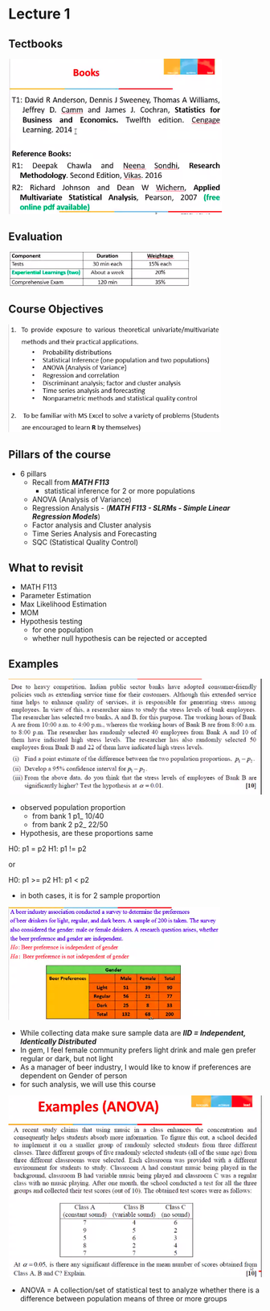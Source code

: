 # Lecture 1

## Tectbooks

![book](book.png)

## Evaluation

![eval](eval.png)

## Course Objectives

![obj1](obj1.png)

## Pillars of the course

- 6 pillars
  - Recall from ***MATH F113***
    - statistical inference for 2 or more populations
  - ANOVA (Analysis of Variance)
  - Regression Analysis - (***MATH F113 - SLRMs - Simple Linear Regression Models***)
  - Factor analysis and Cluster analysis
  - Time Series Analysis and Forecasting
  - SQC (Statistical Quality Control)

## What to revisit

- MATH F113
- Parameter Estimation
- Max Likelihood Estimation
- MOM
- Hypothesis testing
  - for one population
  - whether null hypothesis can be rejected or accepted

## Examples

![e1](eg.png)

- observed population proportion
  - from bank 1 p1_ 10/40
  - from bank 2 p2_ 22/50
- Hypothesis, are these proportions same

H0: p1 = p2
H1: p1 != p2

or

H0: p1 >= p2
H1: p1 < p2

- in both cases, it is for 2 sample proportion

![eg2](eg2.png)

- While collecting data make sure sample data are ***IID = Independent, Identically Distributed***
- In gem, I feel female community prefers light drink and male gen prefer regular or dark, but not light
- As a manager of beer industry, I would like to know if preferences are dependent on Gender of person
- for such analysis, we will use this course

![egAnova](egAnova.png)

- ANOVA = A collection/set of statistical test to analyze whether there is a difference between population means of three or more groups
